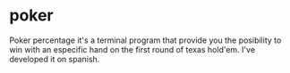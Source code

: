 poker
=====

Poker percentage it's a terminal program that provide you the posibility to win with an especific hand on the first round of texas hold'em. I've developed it on spanish.

